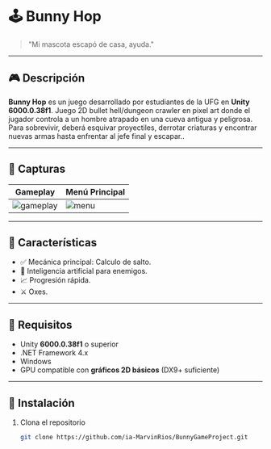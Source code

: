 # 🕹️ Bunny Hop
> "Mi mascota escapó de casa, ayuda."

---

## 🎮 Descripción

**Bunny Hop** es un juego desarrollado por estudiantes de la UFG en **Unity 6000.0.38f1**. Juego 2D bullet hell/dungeon crawler en pixel art donde el
jugador controla a un hombre atrapado en una cueva antigua y
peligrosa. Para sobrevivir, deberá esquivar proyectiles, derrotar
criaturas y encontrar nuevas armas hasta enfrentar al jefe final y
escapar..

---

## 📸 Capturas

| Gameplay | Menú Principal |
|---------|----------------|
| ![gameplay](./Screenshots/gameplay.png) | ![menu](./Screenshots/menu.png) |

---

## 🚀 Características

- ✅ Mecánica principal: Calculo de salto.  
- 🧠 Inteligencia artificial para enemigos.
- 📈 Progresión rápida.
- ⚔️ Oxes.

---

## 🧩 Requisitos

- Unity **6000.0.38f1** o superior  
- .NET Framework 4.x  
- Windows
- GPU compatible con **gráficos 2D básicos** (DX9+ suficiente)

---

## 🔧 Instalación

1. Clona el repositorio  
   ```bash
   git clone https://github.com/ia-MarvinRios/BunnyGameProject.git
